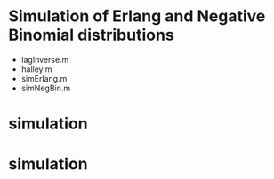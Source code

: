 # Simulation of Erlang and Negative Binomial distributions
* lagInverse.m
* halley.m
* simErlang.m
* simNegBin.m
# simulation
# simulation
